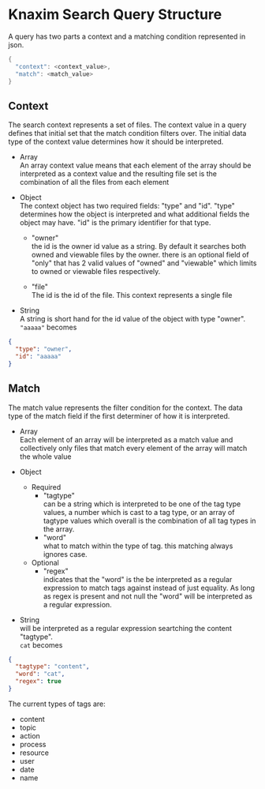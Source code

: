 # Knaxim Search Query Structure

A query has two parts a context and a matching condition represented in json.

```java
{
  "context": <context_value>,  
  "match": <match_value>
}
```

## Context

The search context represents a set of files. The context value in a query defines that initial set that the match condition filters over. The initial data type of the context value determines how it should be interpreted.

- Array  
An array context value means that each element of the array should be interpreted as a context value and the resulting file set is the combination of all the files from each element

- Object  
The context object has two required fields: "type" and "id". "type" determines how the object is interpreted and what additional fields the object may have. "id" is the primary identifier for that type.

  - "owner"  
  the id is the owner id value as a string. By default it searches both owned and viewable files by the owner. there is an optional field of "only" that has 2 valid values of "owned" and "viewable" which limits to owned or viewable files respectively.

  - "file"  
  The id is the id of the file. This context represents a single file

- String  
A string is short hand for the id value of the object with type "owner".
`"aaaaa"` becomes  
```json
{  
  "type": "owner",
  "id": "aaaaa"
}
```

## Match

The match value represents the filter condition for the context. The data type of the match field if the first determiner of how it is interpreted.

- Array  
Each element of an array will be interpreted as a match value and collectively only files that match every element of the array will match the whole value

- Object  
  - Required
    - "tagtype"  
    can be a string which is interpreted to be one of the tag type values, a number which is cast to a tag type, or an array of tagtype values which overall is the combination of all tag types in the array.
    - "word"  
    what to match within the type of tag. this matching always ignores case.
  - Optional
    - "regex"  
    indicates that the "word" is the be interpreted as a regular expression to match tags against instead of just equality. As long as regex is present and not null the "word" will be interpreted as a regular expression.

- String  
will be interpreted as a regular expression seartching the content "tagtype".  
`cat` becomes  
```json
{
  "tagtype": "content",
  "word": "cat",
  "regex": true
}
```

The current types of tags are:
- content
- topic
- action
- process
- resource
- user
- date
- name
